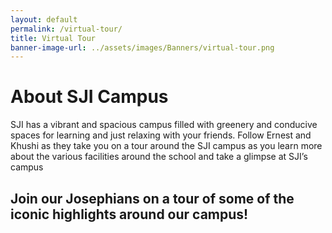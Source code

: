 ```yaml
---
layout: default
permalink: /virtual-tour/
title: Virtual Tour
banner-image-url: ../assets/images/Banners/virtual-tour.png
---
```


# About SJI Campus
SJI has a vibrant and spacious campus filled with greenery and conducive spaces for learning and just relaxing with your friends. Follow Ernest and Khushi as they take you on a tour around the SJI campus as you learn more about the various facilities around the school and take a glimpse at SJI’s campus

Join our Josephians on a tour of some of the iconic highlights around our campus!
---
